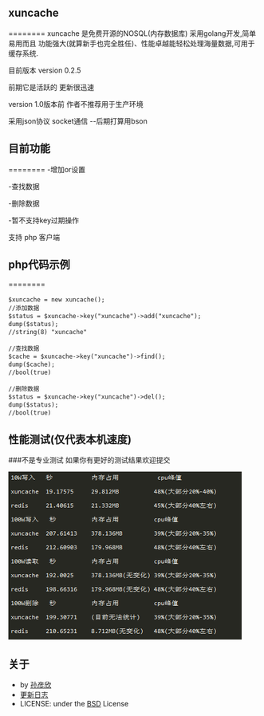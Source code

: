 ## xuncache
========
xuncache 是免费开源的NOSQL(内存数据库) 采用golang开发,简单易用而且 功能强大(就算新手也完全胜任)、性能卓越能轻松处理海量数据,可用于缓存系统.

目前版本 version 0.2.5

前期它是活跃的 更新很迅速

version 1.0版本前 作者不推荐用于生产环境

采用json协议 socket通信 --后期打算用bson

## 目前功能
========
-增加or设置

-查找数据

-删除数据

-暂不支持key过期操作

支持 php 客户端 
## php代码示例
========

	$xuncache = new xuncache();
    //添加数据
    $status = $xuncache->key("xuncache")->add("xuncache");
    dump($status);
    //string(8) "xuncache"
    
    //查找数据
    $cache = $xuncache->key("xuncache")->find();
    dump($cache);
    //bool(true)

    //删除数据
    $status = $xuncache->key("xuncache")->del();
    dump($status);
    //bool(true)
	
## 性能测试(仅代表本机速度)
###不是专业测试 如果你有更好的测试结果欢迎提交

![](images/property.png?raw=true)

## 关于
- by [孙彦欣](http://weibo.com/sun8911879)
-    [更新日志](https://github.com/sun8911879/xuncache/blob/master/UPDATE.md)
- LICENSE: under the [BSD](https://github.com/sun8911879/xuncache/blob/master/LICENSE-BSD.md) License